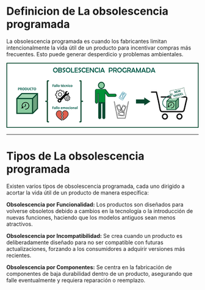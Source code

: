 # Definicion de La obsolescencia programada 


La obsolescencia programada es cuando los fabricantes limitan intencionalmente la vida útil de un producto para incentivar compras más frecuentes. Esto puede generar desperdicio y problemas ambientales.

<img src="/img/80.png" alt="foto" width="700px">

***

# Tipos de La obsolescencia programada 


Existen varios tipos de obsolescencia programada, cada uno dirigido a acortar la vida útil de un producto de manera específica:

**Obsolescencia por Funcionalidad:** Los productos son diseñados para volverse obsoletos debido a cambios en la tecnología o la introducción de nuevas funciones, haciendo que los modelos antiguos sean menos atractivos.

**Obsolescencia por Incompatibilidad:** Se crea cuando un producto es deliberadamente diseñado para no ser compatible con futuras actualizaciones, forzando a los consumidores a adquirir versiones más recientes.

**Obsolescencia por Componentes:** Se centra en la fabricación de componentes de baja durabilidad dentro de un producto, asegurando que falle eventualmente y requiera reparación o reemplazo.
